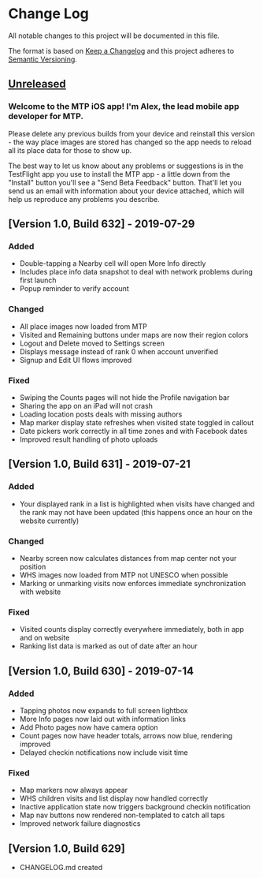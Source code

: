 # Change Log
All notable changes to this project will be documented in this file.

The format is based on [Keep a Changelog](http://keepachangelog.com/)
and this project adheres to [Semantic Versioning](http://semver.org/).

## [Unreleased]

### Welcome to the MTP iOS app! I'm Alex, the lead mobile app developer for MTP.

Please delete any previous builds from your device and reinstall this version - the way place images are stored has changed so the app needs to reload all its place data for those to show up.

The best way to let us know about any problems or suggestions is in the TestFlight app you use to install the MTP app - a little down from the "Install" button you'll see a "Send Beta Feedback" button. That'll let you send us an email with information about your device attached, which will help us reproduce any problems you describe.

## [Version 1.0, Build 632] - 2019-07-29

### Added
- Double-tapping a Nearby cell will open More Info directly
- Includes place info data snapshot to deal with network problems during first launch
- Popup reminder to verify account

### Changed
- All place images now loaded from MTP
- Visited and Remaining buttons under maps are now their region colors
- Logout and Delete moved to Settings screen
- Displays message instead of rank 0 when account unverified
- Signup and Edit UI flows improved

### Fixed
- Swiping the Counts pages will not hide the Profile navigation bar
- Sharing the app on an iPad will not crash
- Loading location posts deals with missing authors
- Map marker display state refreshes when visited state toggled in callout 
- Date pickers work correctly in all time zones and with Facebook dates
- Improved result handling of photo uploads

## [Version 1.0, Build 631] - 2019-07-21

### Added
- Your displayed rank in a list is highlighted when visits have changed and the rank may not have been updated (this happens once an hour on the website currently)

### Changed
- Nearby screen now calculates distances from map center not your position
- WHS images now loaded from MTP not UNESCO when possible
- Marking or unmarking visits now enforces immediate synchronization with website

### Fixed
- Visited counts display correctly everywhere immediately, both in app and on website
- Ranking list data is marked as out of date after an hour

## [Version 1.0, Build 630] - 2019-07-14

### Added
- Tapping photos now expands to full screen lightbox
- More Info pages now laid out with information links
- Add Photo pages now have camera option
- Count pages now have header totals, arrows now blue, rendering improved
- Delayed checkin notifications now include visit time

### Fixed
- Map markers now always appear
- WHS children visits and list display now handled correctly
- Inactive application state now triggers background checkin notification
- Map nav buttons now rendered non-templated to catch all taps
- Improved network failure diagnostics

## [Version 1.0, Build 629]

- CHANGELOG.md created

[Unreleased]: https://github.com/alexcurylo/mtp/compare/master...HEAD
